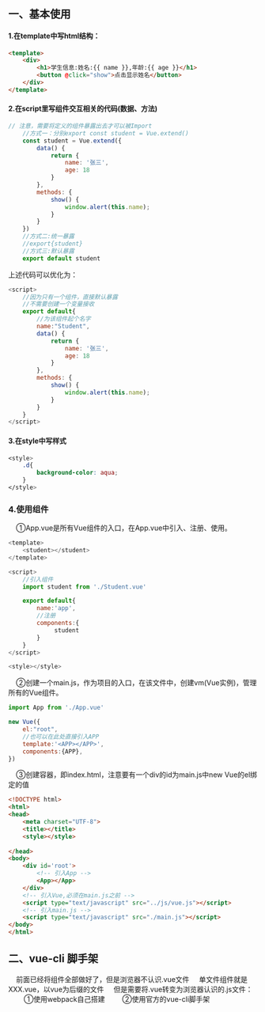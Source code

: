## 一、基本使用
#### 1.在template中写html结构：

~~~ html
<template>
    <div>
        <h1>学生信息:姓名:{{ name }},年龄:{{ age }}</h1>
        <button @click="show">点击显示姓名</button>
    </div>
</template>
~~~
#### 2.在script里写组件交互相关的代码(数据、方法)
~~~ js
// 注意，需要将定义的组件暴露出去才可以被Import
    //方式一：分别export const student = Vue.extend()
    const student = Vue.extend({
        data() {
            return {
                name: '张三',
                age: 18
            }
        },
        methods: {
            show() {
                window.alert(this.name);
            }
        }
    })
    //方式二:统一暴露
    //export{student}
    //方式三:默认暴露
    export default student
~~~
上述代码可以优化为：
~~~ js
<script>
    //因为只有一个组件，直接默认暴露
    //不需要创建一个变量接收
    export default{
        //为该组件起个名字
        name:"Student",
        data() {
            return {
                name: '张三',
                age: 18
            }
        },
        methods: {
            show() {
                window.alert(this.name);
            }
        }
    }
</script>
~~~
#### 3.在style中写样式
~~~ css
<style>
    .d{
        background-color: aqua;
    }
</style>
~~~

### 4.使用组件
&nbsp;&nbsp;&nbsp;&nbsp;①App.vue是所有Vue组件的入口，在App.vue中引入、注册、使用。
~~~ js
<template>
    <student></student>
</template>

<script>
    //引入组件
    import student from './Student.vue'

    export default{
        name:'app',
        //注册
        components:{
             student
        }
    }
</script>

<style></style>
~~~

&nbsp;&nbsp;&nbsp;&nbsp;②创建一个main.js，作为项目的入口，在该文件中，创建vm(Vue实例)，管理所有的Vue组件。
~~~ js
import App from './App.vue'

new Vue({
    el:"root",
    //也可以在此处直接引入APP
    template:'<APP></APP>',
    components:{APP},
})
~~~
&nbsp;&nbsp;&nbsp;&nbsp;③创建容器，即index.html，注意要有一个div的id为main.js中new Vue的el绑定的值
~~~ html
<!DOCTYPE html>
<html>
<head>
    <meta charset="UTF-8">
    <title></title>
    <style></style>
    
</head>
<body>
    <div id='root'>
        <!-- 引入App -->
        <App></App>
    </div>
    <!-- 引入Vue,必须在main.js之前 -->
    <script type="text/javascript" src="../js/vue.js"></script>
    <!-- 引入main.js -->
    <script type="text/javascript" src="./main.js"></script>
</body>
</html>
~~~



## 二、vue-cli 脚手架
&nbsp;&nbsp;&nbsp;&nbsp;前面已经将组件全部做好了，但是浏览器不认识.vue文件
&nbsp;&nbsp;&nbsp;&nbsp;单文件组件就是XXX.vue，以vue为后缀的文件
&nbsp;&nbsp;&nbsp;&nbsp;但是需要将.vue转变为浏览器认识的.js文件：
&nbsp;&nbsp;&nbsp;&nbsp;&nbsp;&nbsp;&nbsp;&nbsp;①使用webpack自己搭建
&nbsp;&nbsp;&nbsp;&nbsp;&nbsp;&nbsp;&nbsp;&nbsp;②使用官方的vue-cli脚手架
